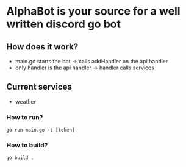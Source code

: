 # AlphaBot is your source for a well written discord go bot

## How does it work?
* main.go starts the bot -> calls addHandler on the api handler
* only handler is the api handler -> handler calls services

## Current services
* weather

### How to run?
`go run main.go -t [token]`

### How to build?
`go build .`